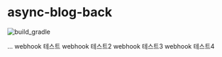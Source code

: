 # async-blog-back

![build_gradle](https://i.imgur.com/LUiNaJd.png)

...
webhook 테스트
webhook 테스트2
webhook 테스트3
webhook 테스트4
